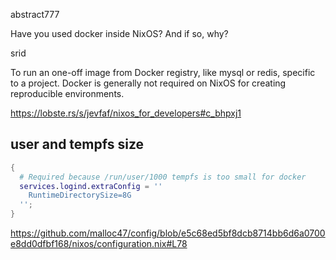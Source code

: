abstract777

Have you used docker inside NixOS? And if so, why?

srid

To run an one-off image from Docker registry, like mysql or redis, specific to a project. Docker is generally not required on NixOS for creating reproducible environments.

https://lobste.rs/s/jevfaf/nixos_for_developers#c_bhpxj1

## user and tempfs size

```nix
{
  # Required because /run/user/1000 tempfs is too small for docker
  services.logind.extraConfig = ''
    RuntimeDirectorySize=8G
  '';
}
```

https://github.com/malloc47/config/blob/e5c68ed5bf8dcb8714bb6d6a0700e8dd0dfbf168/nixos/configuration.nix#L78
